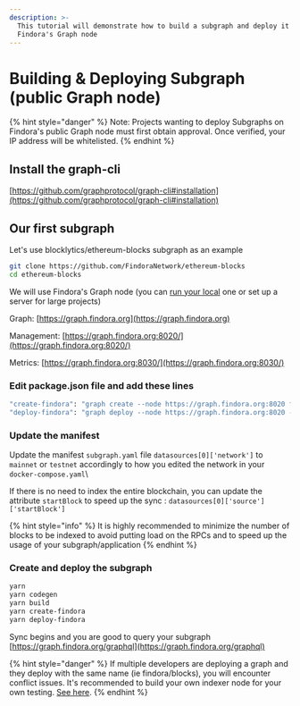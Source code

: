 ```yaml
---
description: >-
  This tutorial will demonstrate how to build a subgraph and deploy it on
  Findora's Graph node
---
```


# Building & Deploying Subgraph (public Graph node)

{% hint style="danger" %}
Note: Projects wanting to deploy Subgraphs on Findora's public Graph node must first obtain approval. Once verified, your IP address will be whitelisted.
{% endhint %}

## Install the graph-cli <a href="#install-the-graph-cli" id="install-the-graph-cli"></a>

​[https://github.com/graphprotocol/graph-cli#installation](https://github.com/graphprotocol/graph-cli#installation)​

## Our first subgraph <a href="#our-first-subgraph" id="our-first-subgraph"></a>

Let's use blocklytics/ethereum-blocks subgraph as an example

```bash
git clone https://github.com/FindoraNetwork/ethereum-blocks
cd ethereum-blocks
```

We will use Findora's Graph node (you can [run your local](building-and-deploying-subgraph-local-node.md) one or set up a server for large projects)

Graph: [https://graph.findora.org](https://graph.findora.org)​

Management: [https://graph.findora.org:8020/](https://graph.findora.org:8020/)

Metrics: [https://graph.findora.org:8030/](https://graph.findora.org:8030/)

### Edit package.json file and add these lines <a href="#edit-package.json-file-and-add-these-lines" id="edit-package.json-file-and-add-these-lines"></a>

```bash
"create-findora": "graph create --node https://graph.findora.org:8020 findora/blocks",
"deploy-findora": "graph deploy --node https://graph.findora.org:8020 --ipfs http://graph.findora.org:5001 findora/blocks",
```

### Update the manifest <a href="#update-the-manifest" id="update-the-manifest"></a>

Update the manifest `subgraph.yaml` file `datasources[0]['network']` to `mainnet` or `testnet` accordingly to how you edited the network in your `docker-compose.yaml`\


If there is no need to index the entire blockchain, you can update the attribute `startBlock` to speed up the sync : `datasources[0]['source']['startBlock']`

{% hint style="info" %}
It is highly recommended to minimize the number of blocks to be indexed to avoid putting load on the RPCs and to speed up the usage of your subgraph/application
{% endhint %}

### Create and deploy the subgraph <a href="#create-and-deploy-the-subgraph" id="create-and-deploy-the-subgraph"></a>

```bash
yarn
yarn codegen
yarn build
yarn create-findora 
yarn deploy-findora
```

Sync begins and you are good to query your subgraph [https://graph.findora.org/graphql](https://graph.findora.org/graphql)

{% hint style="danger" %}
If multiple developers are deploying a graph and they deploy with the same name (ie findora/blocks), you will encounter conflict issues. It's recommended to build your own indexer node for your own testing. [See here](building-and-deploying-subgraph-local-node.md).
{% endhint %}
